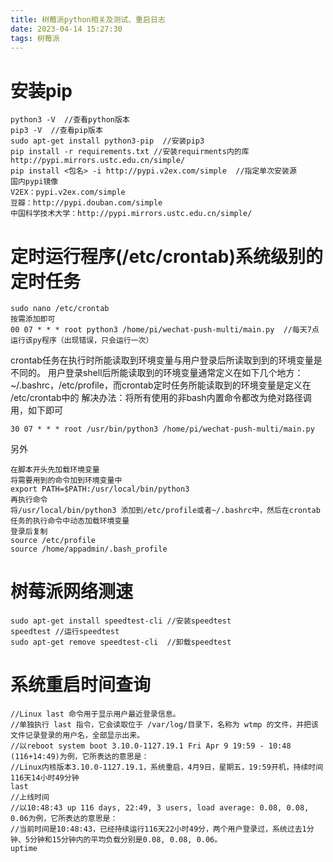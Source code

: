 ```yaml
---
title: 树莓派python相关及测试、重启日志
date: 2023-04-14 15:27:30
tags: 树莓派
---
```

# 安装pip
<!--more-->
```
python3 -V  //查看python版本
pip3 -V  //查看pip版本
sudo apt-get install python3-pip  //安装pip3
pip install -r requirements.txt //安装requirments内的库
http://pypi.mirrors.ustc.edu.cn/simple/
pip install <包名> -i http://pypi.v2ex.com/simple  //指定单次安装源
国内pypi镜像
V2EX：pypi.v2ex.com/simple
豆瓣：http://pypi.douban.com/simple
中国科学技术大学：http://pypi.mirrors.ustc.edu.cn/simple/
```
# 定时运行程序(/etc/crontab)系统级别的定时任务
```
sudo nano /etc/crontab
按需添加即可
00 07 * * * root python3 /home/pi/wechat-push-multi/main.py  //每天7点运行该py程序（出现错误，只会运行一次）
```
crontab任务在执行时所能读取到环境变量与用户登录后所读取到到的环境变量是不同的。 用户登录shell后所能读取到的环境变量通常定义在如下几个地方：~/.bashrc，/etc/profile，而crontab定时任务所能读取到的环境变量是定义在 /etc/crontab中的
解决办法：将所有使用的非bash内置命令都改为绝对路径调用，如下即可
```
30 07 * * * root /usr/bin/python3 /home/pi/wechat-push-multi/main.py

```
另外
```
在脚本开头先加载环境变量
将需要用到的命令加到环境变量中
export PATH=$PATH:/usr/local/bin/python3
再执行命令
将/usr/local/bin/python3 添加到/etc/profile或者~/.bashrc中，然后在crontab任务的执行命令中动态加载环境变量
登录后复制 
source /etc/profile
source /home/appadmin/.bash_profile
```
# 树莓派网络测速

```
sudo apt-get install speedtest-cli //安装speedtest
speedtest //运行speedtest
sudo apt-get remove speedtest-cli  //卸载speedtest
```
# 系统重启时间查询
```
//Linux last 命令用于显示用户最近登录信息。
//单独执行 last 指令，它会读取位于 /var/log/目录下，名称为 wtmp 的文件，并把该文件记录登录的用户名，全部显示出来。
//以reboot system boot 3.10.0-1127.19.1 Fri Apr 9 19:59 - 10:48 (116+14:49)为例，它所表达的意思是：
//Linux内核版本3.10.0-1127.19.1，系统重启，4月9日，星期五，19:59开机，持续时间116天14小时49分钟
last
//上线时间
//以10:48:43 up 116 days, 22:49, 3 users, load average: 0.08, 0.08, 0.06为例，它所表达的意思是：
//当前时间是10:48:43，已经持续运行116天22小时49分，两个用户登录过，系统过去1分钟、5分钟和15分钟内的平均负载分别是0.08, 0.08, 0.06。
uptime 
```